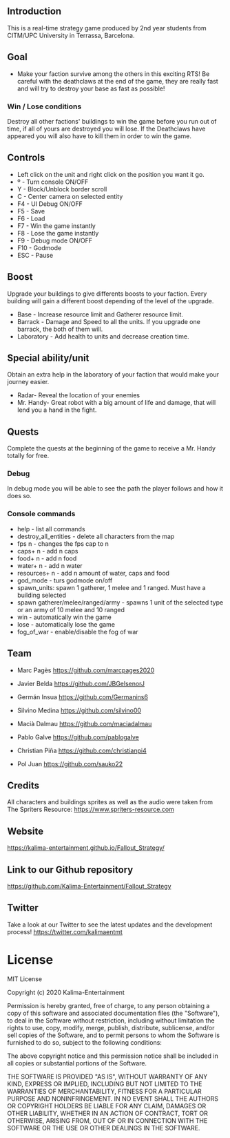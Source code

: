 ## Introduction
This is a real-time strategy game produced by 2nd year students from CITM/UPC University in Terrassa, Barcelona.

## Goal
* Make your faction survive among the others in this exciting RTS! Be careful with the deathclaws at the end of the game, they are really fast and will try to destroy your base as fast as possible!

### Win / Lose conditions
Destroy all other factions' buildings to win the game before you run out of time, if all of yours are destroyed you will lose. If the Deathclaws have appeared you will also have to kill them in order to win the game.

## Controls
* Left click on the unit and right click on the position you want it go.
* º - Turn console ON/OFF
* Y - Block/Unblock border scroll
* C - Center camera on selected entity
* F4 -  UI Debug ON/OFF
* F5 -  Save
* F6 -  Load
* F7 - Win the game instantly
* F8 - Lose the game instantly
* F9 - Debug mode ON/OFF
* F10 - Godmode
* ESC - Pause

## Boost
Upgrade your buildings to give differents boosts to your faction. Every building will gain a different boost depending of the level of the upgrade.
* Base - Increase resource limit and Gatherer resource limit.
* Barrack - Damage and Speed to all the units. If you upgrade one barrack, the both of them will. 
* Laboratory - Add health to units and decrease creation time.

## Special ability/unit
Obtain an extra help in the laboratory of your faction that would make your journey easier.
* Radar- Reveal the location of your enemies
* Mr. Handy- Great robot with a big amount of life and damage, that will lend you a hand in the fight.

## Quests
Complete the quests at the beginning of the game to receive a Mr. Handy totally for free.

### Debug
In debug mode you will be able to see the path the player follows and how it does so.

### Console commands
* help - list all commands
* destroy_all_entities - delete all characters from the map
* fps n - changes the fps cap to n
* caps+ n - add n caps
* food+ n - add n food
* water+ n - add n water
* resources+ n - add n amount of water, caps and food
* god_mode - turs godmode on/off
* spawn_units: spawn 1 gatherer, 1 melee and 1 ranged. Must have a building selected
* spawn gatherer/melee/ranged/army -  spawns 1 unit of the selected type or an army of 10 melee and 10 ranged
* win - automatically win the game
* lose - automatically lose the game
* fog_of_war - enable/disable the fog of war

## Team

* Marc Pagès
https://github.com/marcpages2020

* Javier Belda
https://github.com/JBGelsenorJ

* Germán Insua
https://github.com/Germanins6

* Silvino Medina
https://github.com/silvino00

* Macià Dalmau
https://github.com/maciadalmau

* Pablo Galve
https://github.com/pablogalve

* Christian Piña
https://github.com/christianpi4

* Pol Juan
https://github.com/sauko22

## Credits
All characters and buildings sprites as well as the audio were taken from The Spriters Resource: https://www.spriters-resource.com

## Website
https://kalima-entertainment.github.io/Fallout_Strategy/

## Link to our Github repository
https://github.com/Kalima-Entertainment/Fallout_Strategy

## Twitter
Take a look at our Twitter to see the latest updates and the development process!
https://twitter.com/kalimaentmt

# License
MIT License

Copyright (c) 2020 Kalima-Entertainment

Permission is hereby granted, free of charge, to any person obtaining a copy
of this software and associated documentation files (the "Software"), to deal
in the Software without restriction, including without limitation the rights
to use, copy, modify, merge, publish, distribute, sublicense, and/or sell
copies of the Software, and to permit persons to whom the Software is
furnished to do so, subject to the following conditions:

The above copyright notice and this permission notice shall be included in all
copies or substantial portions of the Software.

THE SOFTWARE IS PROVIDED "AS IS", WITHOUT WARRANTY OF ANY KIND, EXPRESS OR
IMPLIED, INCLUDING BUT NOT LIMITED TO THE WARRANTIES OF MERCHANTABILITY,
FITNESS FOR A PARTICULAR PURPOSE AND NONINFRINGEMENT. IN NO EVENT SHALL THE
AUTHORS OR COPYRIGHT HOLDERS BE LIABLE FOR ANY CLAIM, DAMAGES OR OTHER
LIABILITY, WHETHER IN AN ACTION OF CONTRACT, TORT OR OTHERWISE, ARISING FROM,
OUT OF OR IN CONNECTION WITH THE SOFTWARE OR THE USE OR OTHER DEALINGS IN THE
SOFTWARE.
